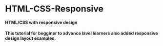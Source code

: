 # HTML-CSS-Responsive
#### HTML/CSS with responsive design
#### This tutorial for begginer to advance lavel learners also added responsive design layout examples.
